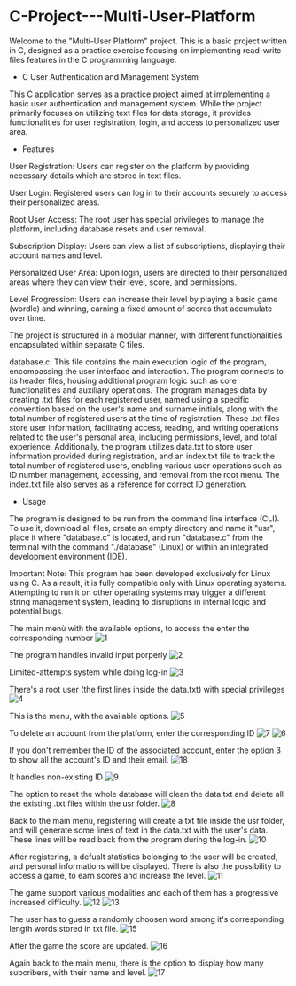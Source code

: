 # C-Project---Multi-User-Platform
Welcome to the "Multi-User Platform" project. This is a basic project written in C, designed as a practice exercise focusing on implementing read-write files features in the C programming language.

- C User Authentication and Management System
  
This C application serves as a practice project aimed at implementing a basic user authentication and management system. While the project primarily focuses on utilizing text files for data storage, it provides functionalities for user registration, login, and access to personalized user area.

- Features
  
User Registration: Users can register on the platform by providing necessary details which are stored in text files.

User Login: Registered users can log in to their accounts securely to access their personalized areas.

Root User Access: The root user has special privileges to manage the platform, including database resets and user removal.

Subscription Display: Users can view a list of subscriptions, displaying their account names and level.

Personalized User Area: Upon login, users are directed to their personalized areas where they can view their level, score, and permissions.

Level Progression: Users can increase their level by playing a basic game (wordle) and winning, earning a fixed amount of scores that accumulate over time.

The project is structured in a modular manner, with different functionalities encapsulated within separate C files.

database.c: This file contains the main execution logic of the program, encompassing the user interface and interaction. The program connects to its header files, housing additional program logic such as core functionalities and auxiliary operations.
The program manages data by creating .txt files for each registered user, named using a specific convention based on the user's name and surname initials, along with the total number of registered users at the time of registration. These .txt files store user information, facilitating access, reading, and writing operations related to the user's personal area, including permissions, level, and total experience.
Additionally, the program utilizes data.txt to store user information provided during registration, and an index.txt file to track the total number of registered users, enabling various user operations such as ID number management, accessing, and removal from the root menu. The index.txt file also serves as a reference for correct ID generation.

- Usage

The program is designed to be run from the command line interface (CLI). To use it, download all files, create an empty directory and name it "usr", place it where "database.c" is located, and run "database.c" from the terminal with the command "./database" (Linux) or within an integrated development environment (IDE).

Important Note: This program has been developed exclusively for Linux using C. As a result, it is fully compatible only with Linux operating systems. Attempting to run it on other operating systems may trigger a different string management system, leading to disruptions in internal logic and potential bugs.


The main menù with the available options, to access the enter the corresponding number
![1](https://github.com/Salva05/C-Project---Multi-User-Platform/assets/141848378/f343a068-c91e-4a5d-a493-4669055b576d)

The program handles invalid input porperly
![2](https://github.com/Salva05/C-Project---Multi-User-Platform/assets/141848378/b5de439d-bb2a-4a3e-98dd-8eeda4c71e73)

Limited-attempts system while doing log-in
![3](https://github.com/Salva05/C-Project---Multi-User-Platform/assets/141848378/2cefbdf2-045f-4bdd-9fd3-ff1ad44d7c6a)

There's a root user (the first lines inside the data.txt) with special privileges
![4](https://github.com/Salva05/C-Project---Multi-User-Platform/assets/141848378/a31aa3d4-e4a3-49cf-a06f-e7b9af648d4d)

This is the menu, with the available options.
![5](https://github.com/Salva05/C-Project---Multi-User-Platform/assets/141848378/d364a716-6487-47a2-a4da-3ea93cb1ab60)

To delete an account from the platform, enter the corresponding ID
![7](https://github.com/Salva05/C-Project---Multi-User-Platform/assets/141848378/ae327c64-f4dc-49a1-aafc-b6f1ca9a0475)
![6](https://github.com/Salva05/C-Project---Multi-User-Platform/assets/141848378/8c6dfc63-9a93-4643-851f-29b2b9704970)

If you don't remember the ID of the associated account, enter the option 3 to show all the account's ID and their email.
![18](https://github.com/Salva05/C-Project---Multi-User-Platform/assets/141848378/9900839d-460e-4228-b345-2f854893998e)

It handles non-existing ID
![9](https://github.com/Salva05/C-Project---Multi-User-Platform/assets/141848378/ec6e590e-94a6-4633-9ef0-52a78b243ee3)

The option to reset the whole database will clean the data.txt and delete all the existing .txt files within the usr folder.
![8](https://github.com/Salva05/C-Project---Multi-User-Platform/assets/141848378/1f9f78fd-3fa9-49cd-87d3-bc04570a847f)

Back to the main menu, registering will create a txt file inside the usr folder, and will generate some lines of text in the data.txt with the user's data. These lines will be read back from the program during the log-in.
![10](https://github.com/Salva05/C-Project---Multi-User-Platform/assets/141848378/7f18952a-b397-42be-84e6-4820c9ace65f)

After registering, a defualt statistics belonging to the user will be created, and personal informations will be displayed.
There is also the possibility to access a game, to earn scores and increase the level.
![11](https://github.com/Salva05/C-Project---Multi-User-Platform/assets/141848378/a744d89b-1ea9-48a6-8e55-ed0188b929ee)

The game support various modalities and each of them has a progressive increased difficulty.
![12](https://github.com/Salva05/C-Project---Multi-User-Platform/assets/141848378/ffa92c0e-5abb-4a50-8835-26f4852643fd)
![13](https://github.com/Salva05/C-Project---Multi-User-Platform/assets/141848378/fa57fc81-98f4-4bb2-bea4-20646dd95ed0)

The user has to guess a randomly choosen word among it's corresponding length words stored in txt file.
![15](https://github.com/Salva05/C-Project---Multi-User-Platform/assets/141848378/2547fb9e-4927-48ec-9b38-9b8318dd2dd3)

After the game the score are updated.
![16](https://github.com/Salva05/C-Project---Multi-User-Platform/assets/141848378/14204a1b-e6ee-4ce5-a042-5056c3723493)

Again back to the main menu, there is the option to display how many subcribers, with their name and level.
![17](https://github.com/Salva05/C-Project---Multi-User-Platform/assets/141848378/9a35182b-83ab-4bad-9454-4484c3742e84)
